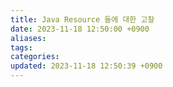 ```yaml
---
title: Java Resource 들에 대한 고찰
date: 2023-11-18 12:50:00 +0900
aliases: 
tags: 
categories: 
updated: 2023-11-18 12:50:39 +0900
---
```

